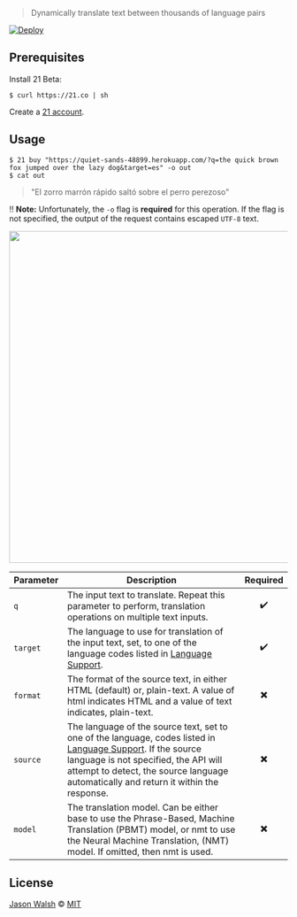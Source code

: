 > Dynamically translate text between thousands of language pairs

[![Deploy](https://www.herokucdn.com/deploy/button.svg)](https://heroku.com/deploy)

## Prerequisites

Install 21 Beta:

	$ curl https://21.co | sh

Create a [21 account](https://21.co/signup/).

## Usage

	$ 21 buy "https://quiet-sands-48899.herokuapp.com/?q=the quick brown fox jumped over the lazy dog&target=es" -o out
	$ cat out

> "El zorro marrón rápido saltó sobre el perro perezoso"

:bangbang: **Note:** Unfortunately, the `-o` flag is **required** for this operation. If the flag is not specified, the output of the request contains escaped `UTF-8` text.

<p align="center">
  <img src="https://user-images.githubusercontent.com/2184329/29495390-4c453cbe-858c-11e7-88cd-8c4a1914f00a.png" width="600">
</p>

| Parameter | Description                                                                                                                                                                                                                                                                                       |         Required         |
|-----------|---------------------------------------------------------------------------------------------------------------------------------------------------------------------------------------------------------------------------------------------------------------------------------------------------|:------------------------:|
| `q`       | The input text to translate. Repeat this parameter to perform, translation operations on multiple text inputs.                                                                                                                                                                                    |    :heavy_check_mark:    |
| `target`  | The language to use for translation of the input text, set, to one of the language codes listed in [Language Support](https://cloud.google.com/translate/docs/languages).                                                                                                                         |    :heavy_check_mark:    |
| `format`  | The format of the source text, in either HTML (default) or, plain-text. A value of html indicates HTML and a value of text indicates, plain-text.                                                                                                                                                 | :heavy_multiplication_x: |
| `source`  | The language of the source text, set to one of the language, codes listed in [Language Support](https://cloud.google.com/translate/docs/languages). If the source language is not specified, the API will attempt to detect, the source language automatically and return it within the response. | :heavy_multiplication_x: |
| `model`   | The translation model. Can be either base to use the Phrase-Based, Machine Translation (PBMT) model, or nmt to use the Neural Machine Translation, (NMT) model. If omitted, then nmt is used.                                                                                                     | :heavy_multiplication_x: |

## License

[Jason Walsh](https://twitter.com/rightlag) &copy; [MIT](LICENSE)
